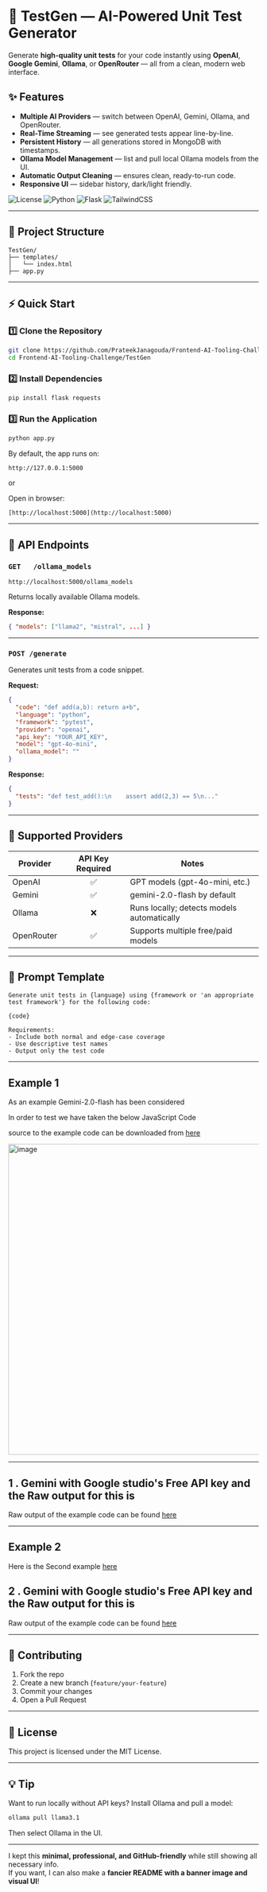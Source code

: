 # 🧪 TestGen — AI-Powered Unit Test Generator

Generate **high-quality unit tests** for your code instantly using **OpenAI**, **Google Gemini**, **Ollama**, or **OpenRouter** — all from a clean, modern web interface.

## ✨ Features

- **Multiple AI Providers** — switch between OpenAI, Gemini, Ollama, and OpenRouter.
- **Real-Time Streaming** — see generated tests appear line-by-line.
- **Persistent History** — all generations stored in MongoDB with timestamps.
- **Ollama Model Management** — list and pull local Ollama models from the UI.
- **Automatic Output Cleaning** — ensures clean, ready-to-run code.
- **Responsive UI** — sidebar history, dark/light friendly.


![License](https://img.shields.io/badge/license-MIT-blue.svg)
![Python](https://img.shields.io/badge/Python-3.8%2B-blue)
![Flask](https://img.shields.io/badge/Flask-2.0+-yellow)
![TailwindCSS](https://img.shields.io/badge/TailwindCSS-3.x-blue)

---

## 📂 Project Structure

```
TestGen/
├── templates/
│   └── index.html
├── app.py
```

---

## ⚡ Quick Start

### 1️⃣ Clone the Repository

```bash
git clone https://github.com/PrateekJanagouda/Frontend-AI-Tooling-Challenge.git
cd Frontend-AI-Tooling-Challenge/TestGen
```

### 2️⃣ Install Dependencies

```bash
pip install flask requests
```

### 3️⃣ Run the Application

```bash
python app.py
```

By default, the app runs on:

```
http://127.0.0.1:5000
```
or

Open in browser: 
```
[http://localhost:5000](http://localhost:5000)
```

---

## 🔌 API Endpoints

### `GET   /ollama_models`
```
http://localhost:5000/ollama_models
```
Returns locally available Ollama models.

**Response:**
```json
{ "models": ["llama2", "mistral", ...] }
```

---

### `POST /generate`

Generates unit tests from a code snippet.

**Request:**
```json
{
  "code": "def add(a,b): return a+b",
  "language": "python",
  "framework": "pytest",
  "provider": "openai",
  "api_key": "YOUR_API_KEY",
  "model": "gpt-4o-mini",
  "ollama_model": ""
}
```

**Response:**
```json
{
  "tests": "def test_add():\n    assert add(2,3) == 5\n..."
}
```

---

## 🔧 Supported Providers

| Provider    | API Key Required | Notes                                        |
|-------------|:---------------:|----------------------------------------------|
| OpenAI      |      ✅         | GPT models (gpt-4o-mini, etc.)               |
| Gemini      |      ✅         | gemini-2.0-flash by default                  |
| Ollama      |      ❌         | Runs locally; detects models automatically   |
| OpenRouter  |      ✅         | Supports multiple free/paid models           |

---

## 📜 Prompt Template

```
Generate unit tests in {language} using {framework or 'an appropriate test framework'} for the following code:

{code}

Requirements:
- Include both normal and edge-case coverage
- Use descriptive test names
- Output only the test code
```

---



##  Example 1

As an example Gemini-2.0-flash has been considered 

In order to test we have taken the below JavaScript Code 

source to the example code can be downloaded from [here](https://github.com/PrateekJanagouda/Frontend-AI-Tooling-Challenge/blob/main/TestGen/examples/example1.js)


<img width="1083" height="625" alt="image" src="https://github.com/user-attachments/assets/a06c53f6-b202-4af7-8980-65f41a67c8c5" />





---

## 1 . Gemini with Google studio's Free API key and the Raw output for this is 


Raw output of the example code can be found [here](https://github.com/PrateekJanagouda/Frontend-AI-Tooling-Challenge/blob/main/TestGen/examples/example1_output.js)

---

##  Example 2

Here is the Second example [here](https://github.com/PrateekJanagouda/Frontend-AI-Tooling-Challenge/blob/main/TestGen/examples/example2.js)


## 2 . Gemini with Google studio's Free API key and the Raw output for this is 


Raw output of the example code can be found [here](https://github.com/PrateekJanagouda/Frontend-AI-Tooling-Challenge/blob/main/TestGen/examples/example2_output.js)

---

## 🤝 Contributing

1. Fork the repo
2. Create a new branch (`feature/your-feature`)
3. Commit your changes
4. Open a Pull Request

---

## 📄 License

This project is licensed under the MIT License.

---

## 💡 Tip

Want to run locally without API keys? Install Ollama and pull a model:

```bash
ollama pull llama3.1
```

Then select Ollama in the UI.

---

I kept this **minimal, professional, and GitHub-friendly** while still showing all necessary info.  
If you want, I can also make a **fancier README with a banner image and visual UI**!

